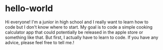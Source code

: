 # hello-world
Hi everyone! I'm a junior in high school and I really want to learn how to code but I don't know where to start. My goal is to code a simple cooking calculator app that could potentially be released in the apple store or something like that. But first, I actually have to learn to code. If you have any advice, please feel free to tell me.!
